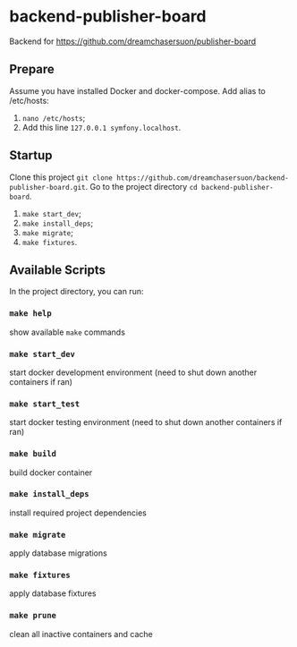 # backend-publisher-board
Backend for https://github.com/dreamchasersuon/publisher-board

## Prepare

Assume you have installed Docker and docker-compose.
Add alias to /etc/hosts: 
1. `nano /etc/hosts`;
2. Add this line `127.0.0.1 symfony.localhost`.

## Startup

Clone this project `git clone https://github.com/dreamchasersuon/backend-publisher-board.git`.
Go to the project directory `cd backend-publisher-board`.

1. `make start_dev`;
2. `make install_deps`;
3. `make migrate`;
4. `make fixtures`.

## Available Scripts

In the project directory, you can run:

### `make help`
show available `make` commands
### `make start_dev`
start docker development environment (need to shut down another containers if ran)
### `make start_test`
start docker testing environment (need to shut down another containers if ran)
### `make build`
build docker container
### `make install_deps`
install required project dependencies
### `make migrate`
apply database migrations
### `make fixtures`
apply database fixtures
### `make prune`
clean all inactive containers and cache


